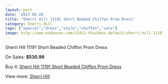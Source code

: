 ```yaml
---
layout: post
date: '2017-05-26'
title: "Sherri Hill 11191 Short Beaded Chiffon Prom Dress"
category: Sherri Hill
tags: ["special","dress","style","chiffon","sale"]
image: http://www.eudances.com/11412-thickbox_default/sherri-hill-11191-short-beaded-chiffon-prom-dress.jpg
---
```

Sherri Hill 11191 Short Beaded Chiffon Prom Dress

On Sales: **$530.99**
<a href="https://www.eudances.com/en/sherri-hill/3627-sherri-hill-11191-short-beaded-chiffon-prom-dress.html"><amp-img layout="responsive" width="600" height="600" src="//www.eudances.com/11412-thickbox_default/sherri-hill-11191-short-beaded-chiffon-prom-dress.jpg" alt="Sherri Hill 11191 Short Beaded Chiffon Prom Dress 0" /></a>
<a href="https://www.eudances.com/en/sherri-hill/3627-sherri-hill-11191-short-beaded-chiffon-prom-dress.html"><amp-img layout="responsive" width="600" height="600" src="//www.eudances.com/11420-thickbox_default/sherri-hill-11191-short-beaded-chiffon-prom-dress.jpg" alt="Sherri Hill 11191 Short Beaded Chiffon Prom Dress 1" /></a>
<a href="https://www.eudances.com/en/sherri-hill/3627-sherri-hill-11191-short-beaded-chiffon-prom-dress.html"><amp-img layout="responsive" width="600" height="600" src="//www.eudances.com/11419-thickbox_default/sherri-hill-11191-short-beaded-chiffon-prom-dress.jpg" alt="Sherri Hill 11191 Short Beaded Chiffon Prom Dress 2" /></a>
<a href="https://www.eudances.com/en/sherri-hill/3627-sherri-hill-11191-short-beaded-chiffon-prom-dress.html"><amp-img layout="responsive" width="600" height="600" src="//www.eudances.com/11418-thickbox_default/sherri-hill-11191-short-beaded-chiffon-prom-dress.jpg" alt="Sherri Hill 11191 Short Beaded Chiffon Prom Dress 3" /></a>
<a href="https://www.eudances.com/en/sherri-hill/3627-sherri-hill-11191-short-beaded-chiffon-prom-dress.html"><amp-img layout="responsive" width="600" height="600" src="//www.eudances.com/11417-thickbox_default/sherri-hill-11191-short-beaded-chiffon-prom-dress.jpg" alt="Sherri Hill 11191 Short Beaded Chiffon Prom Dress 4" /></a>
<a href="https://www.eudances.com/en/sherri-hill/3627-sherri-hill-11191-short-beaded-chiffon-prom-dress.html"><amp-img layout="responsive" width="600" height="600" src="//www.eudances.com/11416-thickbox_default/sherri-hill-11191-short-beaded-chiffon-prom-dress.jpg" alt="Sherri Hill 11191 Short Beaded Chiffon Prom Dress 5" /></a>
<a href="https://www.eudances.com/en/sherri-hill/3627-sherri-hill-11191-short-beaded-chiffon-prom-dress.html"><amp-img layout="responsive" width="600" height="600" src="//www.eudances.com/11415-thickbox_default/sherri-hill-11191-short-beaded-chiffon-prom-dress.jpg" alt="Sherri Hill 11191 Short Beaded Chiffon Prom Dress 6" /></a>
<a href="https://www.eudances.com/en/sherri-hill/3627-sherri-hill-11191-short-beaded-chiffon-prom-dress.html"><amp-img layout="responsive" width="600" height="600" src="//www.eudances.com/11414-thickbox_default/sherri-hill-11191-short-beaded-chiffon-prom-dress.jpg" alt="Sherri Hill 11191 Short Beaded Chiffon Prom Dress 7" /></a>
<a href="https://www.eudances.com/en/sherri-hill/3627-sherri-hill-11191-short-beaded-chiffon-prom-dress.html"><amp-img layout="responsive" width="600" height="600" src="//www.eudances.com/11413-thickbox_default/sherri-hill-11191-short-beaded-chiffon-prom-dress.jpg" alt="Sherri Hill 11191 Short Beaded Chiffon Prom Dress 8" /></a>

Buy it: [Sherri Hill 11191 Short Beaded Chiffon Prom Dress](https://www.eudances.com/en/sherri-hill/3627-sherri-hill-11191-short-beaded-chiffon-prom-dress.html "Sherri Hill 11191 Short Beaded Chiffon Prom Dress")

View more: [Sherri Hill](https://www.eudances.com/en/80-Sherri-Hill "Sherri Hill")